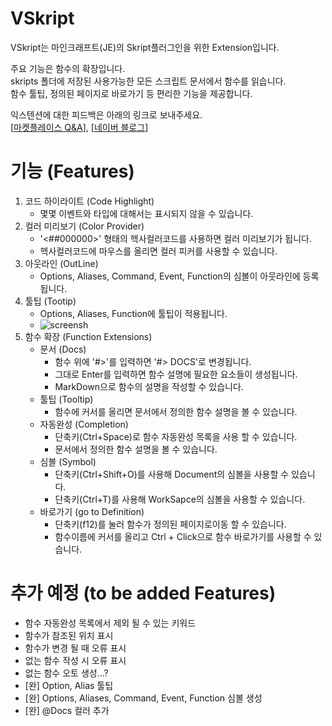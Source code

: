 # VSkript 
VSkript는 마인크래프트(JE)의 Skript플러그인을 위한 Extension입니다.  

주요 기능은 함수의 확장입니다.  
skripts 폴더에 저장된 사용가능한 모든 스크립트 문서에서 함수를 읽습니다.  
함수 툴팁, 정의된 페이지로 바로가기 등 편리한 기능을 제공합니다.

익스텐션에 대한 피드백은 아래의 링크로 보내주세요.  
[[마켓플레이스 Q&A](https://marketplace.visualstudio.com/items?itemName=Vhone.vskript&ssr=false#qna)],
[[네이버 블로그](https://blog.naver.com/v_hone)]

# 기능 (Features)
1. 코드 하이라이트 (Code Highlight)
	- 몇몇 이벤트와 타입에 대해서는 표시되지 않을 수 있습니다.
2. 컬러 미리보기 (Color Provider)
	- '<##000000>' 형태의 헥사컬러코드를 사용하면 컬러 미리보기가 됩니다.
	- 헥사컬러코드에 마우스를 올리면 컬러 피커를 사용할 수 있습니다.
3. 아웃라인 (OutLine)
	- Options, Aliases, Command, Event, Function의 심볼이 아웃라인에 등록됩니다.
4. 툴팁 (Tootip)
	- Options, Aliases, Function에 툴팁이 적용됩니다.
	- ![screensh](./img/tootip.gif)
5. 함수 확장 (Function Extensions)
    - 문서 (Docs)
		- 함수 위에 '#>'를 입력하면 '#> DOCS'로 변경됩니다.
		- 그대로 Enter를 입력하면 함수 설명에 필요한 요소들이 생성됩니다.
		- MarkDown으로 함수의 설명을 작성할 수 있습니다.
	- 툴팁 (Tooltip)
   		- 함수에 커서를 올리면 문서에서 정의한 함수 설명을 볼 수 있습니다.
	- 자동완성 (Completion)
		- 단축키(Ctrl+Space)로 함수 자동완성 목록을 사용 할 수 있습니다.
		- 문서에서 정의한 함수 설명을 볼 수 있습니다.
	- 심볼 (Symbol)
		- 단축키(Ctrl+Shift+O)를 사용해 Document의 심볼을 사용할 수 있습니다.
		- 단축키(Ctrl+T)를 사용해 WorkSapce의 심볼을 사용할 수 있습니다.
	- 바로가기 (go to Definition)
		- 단축키(f12)를 눌러 함수가 정의된 페이지로이동 할 수 있습니다.
		- 함수이름에 커서를 올리고 Ctrl + Click으로 함수 바로가기를 사용할 수 있습니다.

# 추가 예정 (to be added Features)
 - 함수 자동완성 목록에서 제외 될 수 있는 키워드
 - 함수가 참조된 위치 표시
 - 함수가 변경 될 때 오류 표시
 - 없는 함수 작성 시 오류 표시
 - 없는 함수 오토 생성...?
 - [완] Option, Alias 툴팁
 - [완] Options, Aliases, Command, Event, Function 심볼 생성
 - [완] @Docs 컬러 추가 
